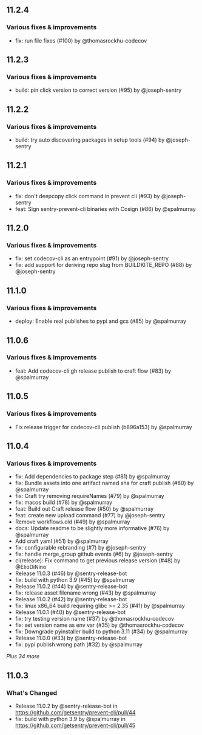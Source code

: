## 11.2.4

### Various fixes & improvements

- fix: run file fixes (#100) by @thomasrockhu-codecov

## 11.2.3

### Various fixes & improvements

- build: pin click version to correct version (#95) by @joseph-sentry

## 11.2.2

### Various fixes & improvements

- build: try auto discovering packages in setup tools (#94) by @joseph-sentry

## 11.2.1

### Various fixes & improvements

- fix: don't deepcopy click command in prevent cli (#93) by @joseph-sentry
- feat: Sign sentry-prevent-cli binaries with Cosign (#86) by @spalmurray

## 11.2.0

### Various fixes & improvements

- fix: set codecov-cli as an entrypoint (#91) by @joseph-sentry
- fix: add support for deriving repo slug from BUILDKITE_REPO (#88) by @joseph-sentry

## 11.1.0

### Various fixes & improvements

- deploy: Enable real publishes to pypi and gcs (#85) by @spalmurray

## 11.0.6

### Various fixes & improvements

- feat: Add codecov-cli gh release publish to craft flow (#83) by @spalmurray

## 11.0.5

### Various fixes & improvements

- Fix release trigger for codecov-cli publish (b896a153) by @spalmurray

## 11.0.4

### Various fixes & improvements

- fix: Add dependencies to package step (#81) by @spalmurray
- fix: Bundle assets into one artifact named sha for craft publish (#80) by @spalmurray
- fix: Craft try removing requireNames (#79) by @spalmurray
- fix: macos build (#78) by @spalmurray
- feat: Build out Craft release flow (#50) by @spalmurray
- feat: create new upload command (#77) by @joseph-sentry
- Remove workflows.old (#49) by @spalmurray
- docs: Update readme to be slightly more informative (#76) by @spalmurray
- Add craft yaml (#51) by @spalmurray
- fix: configurable rebranding (#7) by @joseph-sentry
- fix: handle merge_group github events (#6) by @joseph-sentry
- ci(release): Fix command to get previous release version (#48) by @ElioDiNino
- Release 11.0.3 (#46) by @sentry-release-bot
- fix: build with python 3.9 (#45) by @spalmurray
- Release 11.0.2 (#44) by @sentry-release-bot
- fix: release asset filename wrong (#43) by @spalmurray
- Release 11.0.2 (#42) by @sentry-release-bot
- fix: linux x86_64 build requiring glibc >= 2.35 (#41) by @spalmurray
- Release 11.0.1 (#40) by @sentry-release-bot
- fix: try testing version name (#37) by @thomasrockhu-codecov
- fix: set version name as env var (#35) by @thomasrockhu-codecov
- fix: Downgrade pyinstaller build to python 3.11 (#34) by @spalmurray
- Release 11.0.0 (#33) by @sentry-release-bot
- fix: pypi publish wrong path (#32) by @spalmurray

_Plus 34 more_

## 11.0.3

### What's Changed
- Release 11.0.2 by @sentry-release-bot in https://github.com/getsentry/prevent-cli/pull/44
- fix: build with python 3.9 by @spalmurray in https://github.com/getsentry/prevent-cli/pull/45
